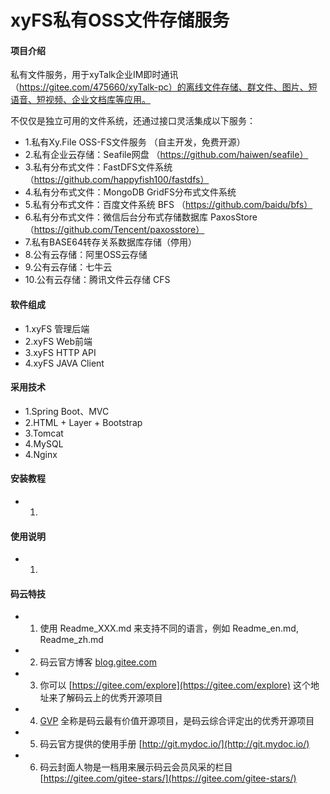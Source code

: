 # xyFS私有OSS文件存储服务

#### 项目介绍
私有文件服务，用于xyTalk企业IM即时通讯（https://gitee.com/475660/xyTalk-pc）的离线文件存储、群文件、图片、短语音、短视频、企业文档库等应用。

不仅仅是独立可用的文件系统，还通过接口灵活集成以下服务：


- 1.私有Xy.File OSS-FS文件服务 （自主开发，免费开源） 
- 2.私有企业云存储：Seafile网盘 （https://github.com/haiwen/seafile） 
- 3.私有分布式文件：FastDFS文件系统 （https://github.com/happyfish100/fastdfs） 
- 4.私有分布式文件：MongoDB GridFS分布式文件系统 
- 5.私有分布式文件：百度文件系统 BFS （https://github.com/baidu/bfs） 
- 6.私有分布式文件：微信后台分布式存储数据库 PaxosStore （https://github.com/Tencent/paxosstore） 
- 7.私有BASE64转存关系数据库存储（停用） 
- 8.公有云存储：阿里OSS云存储 
- 9.公有云存储：七牛云 
- 10.公有云存储：腾讯文件云存储 CFS 


#### 软件组成


- 1.xyFS 管理后端
- 2.xyFS Web前端
- 3.xyFS HTTP API
- 4.xyFS JAVA Client

#### 采用技术


- 1.Spring Boot、MVC
- 2.HTML + Layer + Bootstrap
- 3.Tomcat
- 4.MySQL
- 4.Nginx

#### 安装教程

- 1. 

#### 使用说明

- 1. 



#### 码云特技



- 1. 使用 Readme\_XXX.md 来支持不同的语言，例如 Readme\_en.md, Readme\_zh.md
- 2. 码云官方博客 [blog.gitee.com](https://blog.gitee.com)
- 3. 你可以 [https://gitee.com/explore](https://gitee.com/explore) 这个地址来了解码云上的优秀开源项目
- 4. [GVP](https://gitee.com/gvp) 全称是码云最有价值开源项目，是码云综合评定出的优秀开源项目
- 5. 码云官方提供的使用手册 [http://git.mydoc.io/](http://git.mydoc.io/)
- 6. 码云封面人物是一档用来展示码云会员风采的栏目 [https://gitee.com/gitee-stars/](https://gitee.com/gitee-stars/)